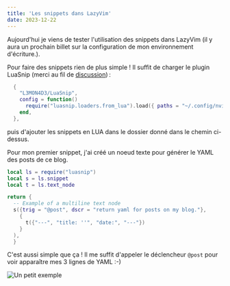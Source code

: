 ```yaml
---
title: 'Les snippets dans LazyVim'
date: 2023-12-22
---
```


Aujourd'hui je viens de tester l'utilisation des snippets dans LazyVim (il y
aura un prochain billet sur la configuration de mon environnement d'écriture.).

Pour faire des snippets rien de plus simple !
Il suffit de charger le plugin LuaSnip (merci au fil de
[discussion](https://github.com/LazyVim/LazyVim/discussions/54)) :

```lua
  {
    "L3MON4D3/LuaSnip",
    config = function()
      require("luasnip.loaders.from_lua").load({ paths = "~/.config/nvim/snippets" })
    end,
  },
```

puis d'ajouter les snippets en LUA dans le dossier donné dans le chemin
ci-dessus.

Pour mon premier snippet, j'ai créé un noeud texte pour générer le YAML des
posts de ce blog.

```lua
local ls = require("luasnip")
local s = ls.snippet
local t = ls.text_node

return {
  -- Example of a multiline text node
  s({trig = "@post", dscr = "return yaml for posts on my blog."},
    {
      t({"---", "title: ''", "date:", "---"})
    }
  ),
  }
```
C'est aussi simple que ça !
Il me suffit d'appeler le déclencheur `@post` pour voir apparaître mes 3 lignes
de YAML :-)

![Un petit exemple](/images/snippets.gif)
